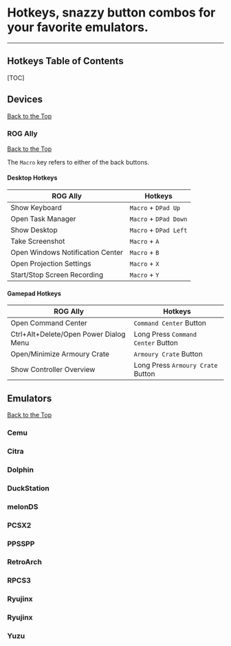 # Hotkeys, snazzy button combos for your favorite emulators. 

***

## Hotkeys Table of Contents

[TOC]

## Devices
[Back to the Top](#hotkeys-table-of-contents)

### ROG Ally
[Back to the Top](#hotkeys-table-of-contents)

The `Macro` key refers to either of the back buttons.

#### Desktop Hotkeys

| ROG Ally                         | Hotkeys               |
|----------------------------------|-----------------------|
| Show Keyboard                    | `Macro` + `DPad Up`   |
| Open Task Manager                | `Macro` + `DPad Down` |
| Show Desktop                     | `Macro` + `DPad Left` |
| Take Screenshot                  | `Macro` + `A`         |
| Open Windows Notification Center | `Macro` + `B`         |
| Open Projection Settings         | `Macro` + `X`         |
| Start/Stop Screen Recording      | `Macro` + `Y`         |

#### Gamepad Hotkeys

| ROG Ally                               | Hotkeys                            |
|----------------------------------------|------------------------------------|
| Open Command Center                    | `Command Center` Button            |
| Ctrl+Alt+Delete/Open Power Dialog Menu | Long Press `Command Center` Button |
| Open/Minimize Armoury Crate            | `Armoury Crate` Button             |
| Show Controller Overview               | Long Press `Armoury Crate` Button  |

## Emulators
[Back to the Top](#hotkeys-table-of-contents)

### Cemu

### Citra

### Dolphin

### DuckStation

### melonDS

### PCSX2

### PPSSPP

### RetroArch

### RPCS3

### Ryujinx

### Ryujinx

### Yuzu
